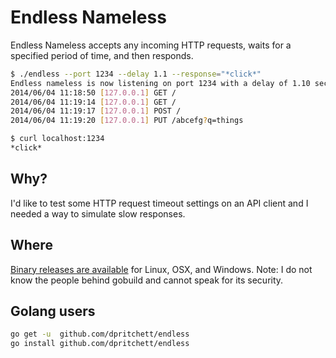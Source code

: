 # Endless Nameless
Endless Nameless accepts any incoming HTTP requests, waits for a specified period of time, and then responds.

```sh
$ ./endless --port 1234 --delay 1.1 --response="*click*"
Endless nameless is now listening on port 1234 with a delay of 1.10 second(s)...
2014/06/04 11:18:50 [127.0.0.1]	GET /
2014/06/04 11:19:14 [127.0.0.1]	GET /
2014/06/04 11:19:17 [127.0.0.1]	POST /
2014/06/04 11:19:20 [127.0.0.1]	PUT /abcefg?q=things
```

```sh
$ curl localhost:1234
*click*
```

## Why?
I'd like to test some HTTP request timeout settings on an API client and I needed a way to simulate slow responses.

## Where
[Binary releases are available](http://gobuild.io/download/github.com/dpritchett/endless) for Linux, OSX, and Windows.  Note:  I do not know the people behind gobuild and cannot speak for its security.

## Golang users
```sh
go get -u  github.com/dpritchett/endless
go install github.com/dpritchett/endless
```
